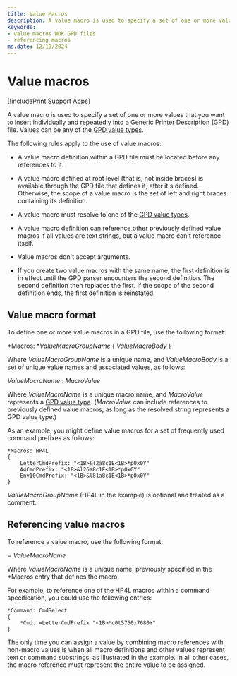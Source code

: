 ```yaml
---
title: Value Macros
description: A value macro is used to specify a set of one or more values that you want to insert individually and repeatedly into a GPD file.
keywords:
- value macros WDK GPD files
- referencing macros
ms.date: 12/19/2024
---
```


# Value macros

[!include[Print Support Apps](../includes/print-support-apps.md)]

A value macro is used to specify a set of one or more values that you want to insert individually and repeatedly into a Generic Printer Description (GPD) file. Values can be any of the [GPD value types](gpd-value-types.md).

The following rules apply to the use of value macros:

- A value macro definition within a GPD file must be located before any references to it.

- A value macro defined at root level (that is, not inside braces) is available through the GPD file that defines it, after it's defined. Otherwise, the scope of a value macro is the set of left and right braces containing its definition.

- A value macro must resolve to one of the [GPD value types](gpd-value-types.md).

- A value macro definition can reference other previously defined value macros if all values are text strings, but a value macro can't reference itself.

- Value macros don't accept arguments.

- If you create two value macros with the same name, the first definition is in effect until the GPD parser encounters the second definition. The second definition then replaces the first. If the scope of the second definition ends, the first definition is reinstated.

## Value macro format

To define one or more value macros in a GPD file, use the following format:

\*Macros: **ValueMacroGroupName* { *ValueMacroBody* }

Where *ValueMacroGroupName* is a unique name, and *ValueMacroBody* is a set of unique value names and associated values, as follows:

*ValueMacroName* : *MacroValue*

Where *ValueMacroName* is a unique macro name, and *MacroValue* represents a [GPD value type](gpd-value-types.md). (*MacroValue* can include references to previously defined value macros, as long as the resolved string represents a GPD value type.)

As an example, you might define value macros for a set of frequently used command prefixes as follows:

```GPD
*Macros: HP4L
{
    LetterCmdPrefix: "<1B>&l2a8c1E<1B>*p0x0Y"
    A4CmdPrefix: "<1B>&l26a8c1E<1B>*p0x0Y"
    Env10CmdPrefix: "<1B>&l81a8c1E<1B>*p0x0Y"
}
```

*ValueMacroGroupName* (HP4L in the example) is optional and treated as a comment.

## Referencing value macros

To reference a value macro, use the following format:

= *ValueMacroName*

Where *ValueMacroName* is a unique name, previously specified in the \*Macros entry that defines the macro.

For example, to reference one of the HP4L macros within a command specification, you could use the following entries:

```GPD
*Command: CmdSelect
{
    *Cmd: =LetterCmdPrefix "<1B>*c0t5760x7680Y"
}
```

The only time you can assign a value by combining macro references with non-macro values is when all macro definitions and other values represent text or command substrings, as illustrated in the example. In all other cases, the macro reference must represent the entire value to be assigned.
